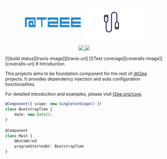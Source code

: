<div style="display:flex;flex-direction:row;align-items:center;justify-content:center;width:100%;" align="center"><a href="https://t2ee.org"><img width="200" src="https://github.com/t2ee/core/raw/master/docs/t2ee.png"></a><a href="https://core.t2ee.org"><img width="200" src="https://github.com/t2ee/core/raw/master/docs/core.png"></a></div>



<p align="center">
<a href="https://travis-ci.org/t2ee/core">
<img src="https://img.shields.io/travis/t2ee/core/master.svg?style=flat-square">
</a>
<a href"=https://coveralls.io/r/t2ee/core?branch=master
">
<img src="https://img.shields.io/coveralls/t2ee/core/master.svg?style=flat-square">
</a>
</p>
[![build status][travis-image]][travis-url]
[![Test coverage][coveralls-image]][coveralls-url]
# Introduction

This projects aims to be foundation component for the rest of [@t2ee](https://github.com/t2ee) projects. It provides dependency injection and auto configuration functionalities.

For detailed introduction and examples, please visit [t2ee.org/core](http://t2ee.org/core).


```typescript
@Component({ scope: new SingletonScope() })
class BootstrapTime {
    date: new Date();
}

@Component
class Main {
    @AutoWired
    programStartedAt: BootstrapTime
}

```
